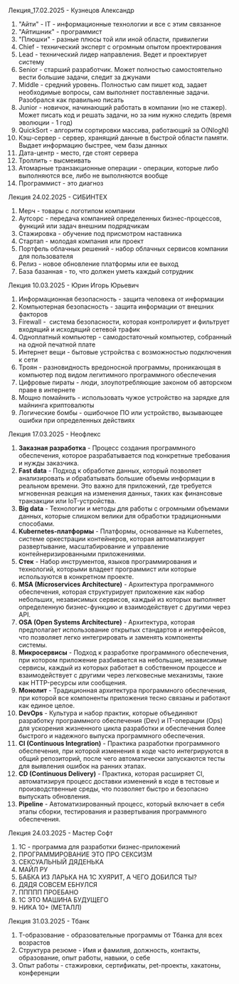 Лекция_17.02.2025 - Кузнецов Александр 
1) "Айти" - IT - информационные технологии и все с этим связанное 
2) "Айтишник" - программист
3) "Плюшки" - разные плюсы той или иной области, привилегии 
4) Chief - технический эксперт с огромным опытом проектирования
5) Lead - технический лидер направления. Ведет и проектирует систему
6) Senior - старший разработчик. Может полностью самостоятельно вести большие задачи, следит за джунами
7) Middle - средний уровень. Полностью сам пишет код, задает необходимые вопросы, сам выполняет поставленные задачи. Разобрался как правильно писать 
8) Junior - новичок, начинающий работать в компании (но не стажер). Может писать код и решать задачи, но за ним нужно следить (время эволюции - 1 год) 
9) QuickSort - алгоритм сортировки массива, работающий за O(NlogN)
10) Кэш-сервер - сервер, хранящий данные в быстрой области памяти. Выдает информацию быстрее, чем базы данных
11) Дата-центр - место, где стоят сервера
12) Троллить - высмеивать
13) Атомарные транзакционные операции - операции, которые либо выполняются все, либо не выполняются вообще 
14) Программист - это диагноз 

Лекция 24.02.2025 - СИБИНТЕХ
1) Мерч - товары с логотипом компании
2) Аутсорс - передача компанией определенных бизнес-процессов, функций или задач внешним подрядчикам
3) Стажировка - обучение под присмотром наставника 
4) Стартап - молодая компания или проект
5) Портфель облачных решений - набор облачных сервисов компании для пользователя 
6) Релиз - новое обновление платформы или ее выход 
7) База базанная - то, что должен уметь каждый сотрудник 

Лекция 10.03.2025 -  Юрин Игорь Юрьевич
1) Информационная безопасность - защита человека от информации
2) Компьютерная безопасность - защита информации от внешних факторов 
3) Firewall -  система безопасности, которая контролирует и фильтрует входящий и исходящий сетевой трафик
4) Одноплатный компьютер - самодостаточный компьютер, собранный на одной печатной плате
5) Интернет вещи - бытовые устройства с возможностью подключения к сети
6) Троян - разновидность вредоносной программы, проникающая в компьютер под видом легитимного программного обеспечения
7) Цифровые пираты - люди, злоупотребляющие законом об авторском праве в интернете
8) Мощно помайнить - использовать чужое устройство на зарядке для майнинга криптовалюты 
9) Логические бомбы - ошибочное ПО или устройство, вызывающее ошибки при определенных действиях 

Лекция 17.03.2025 - Неофлекс 
1. **Заказная разработка** - Процесс создания программного обеспечения, которое разрабатывается под конкретные требования и нужды заказчика. 
2. **Fast data** - Подход к обработке данных, который позволяет анализировать и обрабатывать большие объемы информации в реальном времени. Это важно для приложений, где требуется мгновенная реакция на изменения данных, таких как финансовые транзакции или IoT-устройства.
3. **Big data** - Технологии и методы для работы с огромными объемами данных, которые слишком велики для обработки традиционными способами.
4. **Kubernetes-платформы** - Платформы, основанные на Kubernetes, системе оркестрации контейнеров, которая автоматизирует развертывание, масштабирование и управление контейнеризированными приложениями.
5. **Стек** - Набор инструментов, языков программирования и технологий, которыми владеет программист или которые используются в конкретном проекте. 
6. **MSA (Microservices Architecture)** - Архитектура программного обеспечения, которая структурирует приложение как набор небольших, независимых сервисов, каждый из которых выполняет определенную бизнес-функцию и взаимодействует с другими через API.
7. **OSA (Open Systems Architecture)** - Архитектура, которая предполагает использование открытых стандартов и интерфейсов, что позволяет легко интегрировать и заменять компоненты системы.
8. **Микросервисы** - Подход к разработке программного обеспечения, при котором приложение разбивается на небольшие, независимые сервисы, каждый из которых работает в собственном процессе и взаимодействует с другими через легковесные механизмы, такие как HTTP-ресурсы или сообщения.
9. **Монолит** - Традиционная архитектура программного обеспечения, при которой все компоненты приложения тесно связаны и работают как единое целое. 
10. **DevOps** - Культура и набор практик, которые объединяют разработку программного обеспечения (Dev) и IT-операции (Ops) для ускорения жизненного цикла разработки и обеспечения более быстрого и надежного выпуска программного обеспечения.
11. **CI (Continuous Integration)** - Практика разработки программного обеспечения, при которой изменения в коде часто интегрируются в общий репозиторий, после чего автоматически запускаются тесты для выявления ошибок на ранних этапах.
12. **CD (Continuous Delivery)** - Практика, которая расширяет CI, автоматизируя процесс доставки изменений в коде в тестовые и производственные среды, что позволяет быстро и безопасно выпускать обновления.
13. **Pipeline** - Автоматизированный процесс, который включает в себя этапы сборки, тестирования и развертывания программного обеспечения.

Лекция 24.03.2025 - Мастер Софт 
1) 1С - программа для разработки бизнес-приложений 
2) ПРОГРАММИРОВАНИЕ ЭТО ПРО СЕКСИЗМ 
3) СЕКСУАЛЬНЫЙ ДЯДЕНЬКА
4) МАЙЛ РУ 
5) БАБКА ИЗ ЛАРЬКА НА 1С ХУЯРИТ, А ЧЕГО ДОБИЛСЯ ТЫ?
6) ДЯДЯ СОВСЕМ ЕБНУЛСЯ 
7) ППППП ПРОЕБАНО
8) 1С ЭТО МАШИНА БУДУЩЕГО 
9) НИКА 10+ (МЕТАЛЛ) 

Лекция 31.03.2025 - Тбанк
1) T-образование - образовательные программы от Тбанка для всех возрастов 
2) Структура резюме - Имя и фамилия, должность, контакты, образование, опыт работы, навыки, о себе 
3) Опыт работы - стажировки, сертификаты, pet-проекты, хакатоны, конференции 


